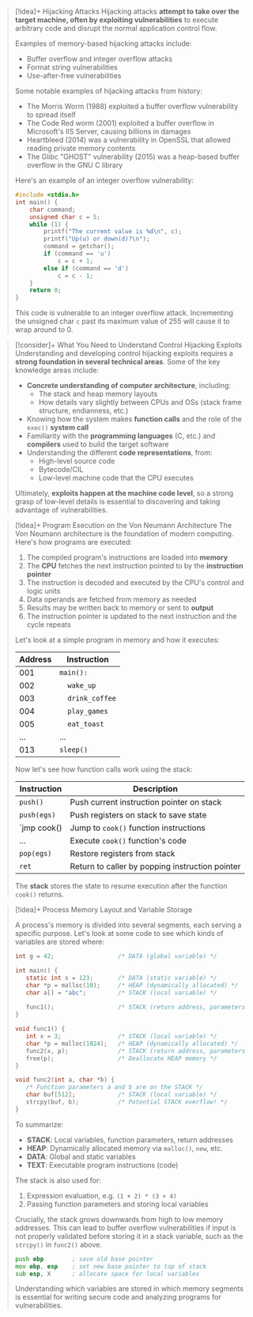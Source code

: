 
> [!idea]+ Hijacking Attacks
> Hijacking attacks **attempt to take over the target machine, often by exploiting vulnerabilities** to execute arbitrary code and disrupt the normal application control flow.
>
> Examples of memory-based hijacking attacks include:
> - Buffer overflow and integer overflow attacks
> - Format string vulnerabilities 
> - Use-after-free vulnerabilities
>
> Some notable examples of hijacking attacks from history:
> - The Morris Worm (1988) exploited a buffer overflow vulnerability to spread itself
> - The Code Red worm (2001) exploited a buffer overflow in Microsoft's IIS Server, causing billions in damages
> - Heartbleed (2014) was a vulnerability in OpenSSL that allowed reading private memory contents
> - The Glibc "GHOST" vulnerability (2015) was a heap-based buffer overflow in the GNU C library
>  
> Here's an example of an integer overflow vulnerability:
>
> ```c
> #include <stdio.h>
> int main() {
>     char command;
>     unsigned char c = 5;
>     while (1) {
>         printf("The current value is %d\n", c);
>         printf("Up(u) or down(d)?\n");
>         command = getchar();
>         if (command == 'u')
>             c = c + 1;
>         else if (command == 'd') 
>             c = c - 1;
>     }
>     return 0;
> }
> ```
>
> This code is vulnerable to an integer overflow attack. Incrementing the unsigned char `c` past its maximum value of 255 will cause it to wrap around to 0.

> [!consider]+ What You Need to Understand Control Hijacking Exploits
> Understanding and developing control hijacking exploits requires a **strong foundation in several technical areas**. Some of the key knowledge areas include:
>
> - **Concrete understanding of computer architecture**, including:
>   - The stack and heap memory layouts 
>   - How details vary slightly between CPUs and OSs (stack frame structure, endianness, etc.)
> - Knowing how the system makes **function calls** and the role of the `exec()` **system call**
> - Familiarity with the **programming languages** (C, etc.) and **compilers** used to build the target software
> - Understanding the different **code representations**, from:
>   - High-level source code
>   - Bytecode/CIL
>   - Low-level machine code that the CPU executes 
>
> Ultimately, **exploits happen at the machine code level**, so a strong grasp of low-level details is essential to discovering and taking advantage of vulnerabilities.


> [!idea]+ Program Execution on the Von Neumann Architecture
> The Von Neumann architecture is the foundation of modern computing. Here's how programs are executed:
> 
> 1. The compiled program's instructions are loaded into **memory**
> 2. The **CPU** fetches the next instruction pointed to by the **instruction pointer**
> 3. The instruction is decoded and executed by the CPU's control and logic units
> 4. Data operands are fetched from memory as needed
> 5. Results may be written back to memory or sent to **output**
> 6. The instruction pointer is updated to the next instruction and the cycle repeats
>
> Let's look at a simple program in memory and how it executes:
>
> | Address | Instruction |
> |---------|-------------|
> | 001     | `main():`   |
> | 002     | `  wake_up` |
> | 003     | `  drink_coffee` |
> | 004     | `  play_games` |
> | 005     | `  eat_toast` |
> | ...     | ...         |
> | 013     | `sleep()`   |
>
> Now let's see how function calls work using the stack:
>
> | Instruction | Description |
> |-------------|-------------|
> | `push()`    | Push current instruction pointer on stack |
> | `push(egs)` | Push registers on stack to save state |
> | `jmp cook() | Jump to `cook()` function instructions |
> | ...         | Execute `cook()` function's code         | 
> | `pop(egs)`  | Restore registers from stack |
> | `ret`       | Return to caller by popping instruction pointer |
>
> The **stack** stores the state to resume execution after the function `cook()` returns.


> [!idea]+ Process Memory Layout and Variable Storage
>
> A process's memory is divided into several segments, each serving a specific purpose. Let's look at some code to see which kinds of variables are stored where:
>
> ```c
> int g = 42;                  /* DATA (global variable) */
>
> int main() {    
>    static int s = 123;       /* DATA (static variable) */
>    char *p = malloc(10);     /* HEAP (dynamically allocated) */
>    char a[] = "abc";         /* STACK (local variable) */
>    
>    func1();                  /* STACK (return address, parameters) */
> }  
>
> void func1() {
>    int x = 3;                /* STACK (local variable) */
>    char *p = malloc(1024);   /* HEAP (dynamically allocated) */
>    func2(x, p);              /* STACK (return address, parameters) */
>    free(p);                  /* Deallocate HEAP memory */
> }
>
> void func2(int a, char *b) {  
>    /* Function parameters a and b are on the STACK */
>    char buf[512];            /* STACK (local variable) */
>    strcpy(buf, b);           /* Potential STACK overflow! */ 
> }
> ```
>
> To summarize:
> - **STACK**: Local variables, function parameters, return addresses 
> - **HEAP**: Dynamically allocated memory via `malloc()`, `new`, etc.
> - **DATA**: Global and static variables
> - **TEXT**: Executable program instructions (code)
>
> The stack is also used for:
> 1. Expression evaluation, e.g. `(1 + 2) * (3 + 4)`  
> 2. Passing function parameters and storing local variables
>
> Crucially, the stack grows downwards from high to low memory addresses. This can lead to buffer overflow vulnerabilities if input is not properly validated before storing it in a stack variable, such as the `strcpy()` in `func2()` above.
>
> ```asm
> push ebp        ; save old base pointer 
> mov ebp, esp    ; set new base pointer to top of stack
> sub esp, X      ; allocate space for local variables  
> ```
>
> Understanding which variables are stored in which memory segments is essential for writing secure code and analyzing programs for vulnerabilities.

